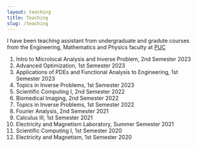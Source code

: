 ```yaml
---
layout: teaching
title: Teaching
slug: /teaching
---
```


I have been teaching assistant from undergraduate and gradute courses from the Engineering, Mathematics and Physics faculty at <a href= "https://www.uc.cl/en">PUC <a/>
<ol>
  <li>
    Intro to Microlocal Analysis and Inverse Problem, 2nd Semester 2023
  </li>
  <li>
    Advanced Optimization, 1st Semester 2023
  </li>
 <li>
   Applications of PDEs and Functional Analysis to Engineering, 1st Semester 2023 
 </li>
  <li>
    Topics in Inverse Problems, 1st Semester 2023
  </li>
  <li>
    Scientific Computing I, 2nd Semester 2022
  </li>
  <li>
    Biomedical Imaging, 2nd Semester 2022
  </li>
 <li>
   Topics in Inverse Problems, 1st Semester 2022
 </li>
 <li>
   Fourier Analysis, 2nd Semester 2021
 </li>
 <li>
   Calculus III, 1st Semester 2021
 </li>
 <li>
   Electricity and Magnetism Laboratory, Summer Semester 2021
 </li>
 <li>
   Scientific Computing I, 1st Semester 2020
 </li>
 <li>
   Electricity and Magnetism, 1st Semester 2020
 </li>
</ol>

